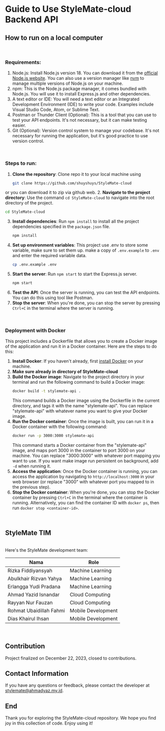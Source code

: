 # Guide to Use StyleMate-cloud Backend API
## How to run on a local computer
<br>

### Requirements:
1. Node.js: Install Node.js version 18. You can download it from the [official Node.js website](https://nodejs.org/). You can also use a version manager like [nvm](https://github.com/nvm-sh/nvm) to manage multiple versions of Node.js on your machine.
2. npm: This is the Node.js package manager, it comes bundled with Node.js. You will use it to install Express.js and other dependencies.
3. A text editor or IDE: You will need a text editor or an Integrated Development Environment (IDE) to write your code. Examples include Visual Studio Code, Atom, or Sublime Text.
4. Postman or Thunder Client (Optional): This is a tool that you can use to test your API endpoints. It's not necessary, but it can make testing easier.
5. Git (Optional): Version control system to manage your codebase. It's not necessary for running the application, but it's good practice to use version control.
<br>

### Steps to run:
1. **Clone the repository**: Clone repo it to your local machine using 
   ```bash
   git clone https://github.com/shuyshuys/StyleMate-cloud
   ``` 
or you can download it to zip via github web.
2. **Navigate to the project directory**: Use the command `cd StyleMate-cloud` to navigate into the root directory of the project.
   ```bash
   cd StyleMate-cloud
   ``` 
3. **Install dependencies**: Run `npm install` to install all the project dependencies specified in the `package.json` file.
   ```bash
   npm install
   ```
4. **Set up environment variables**: This project use .env to store some variable, make sure to set them up. make a copy of `.env.example` to `.env` and enter the required variable data. 
   ```bash
   cp .env.example .env
   ```
5. **Start the server**: Run `npm start` to start the Express.js server.
   ```bash
   npm start
   ```
6. **Test the API**: Once the server is running, you can test the API endpoints. You can do this using tool like Postman.
7. **Stop the server**: When you're done, you can stop the server by pressing `Ctrl+C` in the terminal where the server is running.
<br>

### Deployment with Docker
This project includes a Dockerfile that allows you to create a Docker image of the application and run it in a Docker container. Here are the steps to do this:
1. **Install Docker**: If you haven't already, first [install Docker](https://docs.docker.com/get-docker/) on your machine.
2. **Make sure already in directory of StyleMate-cloud**
3. **Build the Docker image**: Navigate to the project directory in your terminal and run the following command to build a Docker image:
    ```bash
    docker build -t stylemate-api .
    ```
    This command builds a Docker image using the Dockerfile in the current directory, and tags it with the name "stylemate-api". You can replace "stylemate-api" with whatever name you want to give your Docker image.
4. **Run the Docker container**: Once the image is built, you can run it in a Docker container with the following command:
    ```bash
    docker run -p 3000:3000 stylemate-api
    ```
    This command starts a Docker container from the "stylemate-api" image, and maps port 3000 in the container to port 3000 on your machine. You can replace "3000:3000" with whatever port mapping you want to use. If you want make image run persistent on background, add `-d` when running it.
5. **Access the application**: Once the Docker container is running, you can access the application by navigating to `http://localhost:3000` in your web browser (or replace "3000" with whatever port you mapped to in the previous step).
6. **Stop the Docker container**: When you're done, you can stop the Docker container by pressing `Ctrl+C` in the terminal where the container is running. Alternatively, you can find the container ID with `docker ps`, then run `docker stop <container-id>`.
<br>

## StyleMate TIM
<br> 
Here's the StyleMate development team:

| Nama                    | Role                      |
|-------------------------|---------------------------|
| Rizka Fiddiyansyah      | Machine Learning          |
| Abulkhair Rizvan Yahya  | Machine Learning          |
| Erlangga Yudi Pradana   | Machine Learning          |
| Ahmad Yazid Isnandar    | Cloud Computing           |
| Rayyan Nur Fauzan       | Cloud Computing           |
| Rohmat Ubaidillah Fahmi | Mobile Development        |
| Dias Khairul Ihsan      | Mobile Development        |

<br>

## Contribution
Project finalized on December 22, 2023, closed to contributions.
<br>

## Contact Information
If you have any questions or feedback, please contact the developer at stylemate@ahmadyaz.my.id.

## End
Thank you for exploring the StyleMate-cloud repository. We hope you find joy in this collection of code. Enjoy using it!
